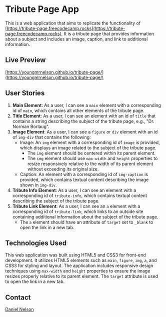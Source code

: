 # Tribute Page App

This is a web application that aims to replicate the functionality of [https://tribute-page.freecodecamp.rocks](https://tribute-page.freecodecamp.rocks). It is a tribute page that provides information about a subject and includes an image, caption, and link to additional information.

## Live Preview

[https://youngmrnelson.github.io/tribute-page/](https://youngmrnelson.github.io/tribute-page/)

## User Stories

1. **Main Element**: As a user, I can see a `main` element with a corresponding id of `main`, which contains all other elements of the tribute page.
2. **Title Element**: As a user, I can see an element with an id of `title` that contains a string describing the subject of the tribute page, e.g., "Dr. Norman Borlaug".
3. **Image Element**: As a user, I can see a `figure` or `div` element with an id of `img-div` that contains the following:
   - Image: An `img` element with a corresponding id of `image` is provided, which displays an image related to the subject of the tribute page.
     - The `img` element should be centered within its parent element.
     - The `img` element should use `max-width` and `height` properties to resize responsively relative to the width of its parent element without exceeding its original size.
   - Caption: An element with a corresponding id of `img-caption` is provided, which contains textual content describing the image shown in `img-div`.
4. **Tribute Info Element**: As a user, I can see an element with a corresponding id of `tribute-info`, which contains textual content describing the subject of the tribute page.
5. **Tribute Link Element**: As a user, I can see an `a` element with a corresponding id of `tribute-link`, which links to an outside site containing additional information about the subject of the tribute page.
   - The `a` element should have an attribute of `target` set to `_blank` to open the link in a new tab.

## Technologies Used

This web application was built using HTML5 and CSS3 for front-end development. It utilizes HTML5 elements such as `main`, `figure`, `img`, `a`, and CSS3 for styling and layout. The application includes responsive design techniques using `max-width` and `height` properties to ensure the image resizes properly relative to its parent element. The `target` attribute is used to open the link in a new tab.

## Contact

[Daniel Nelson](https://www.linkedin.com/in/daniel-nelson-9151a6212/)
